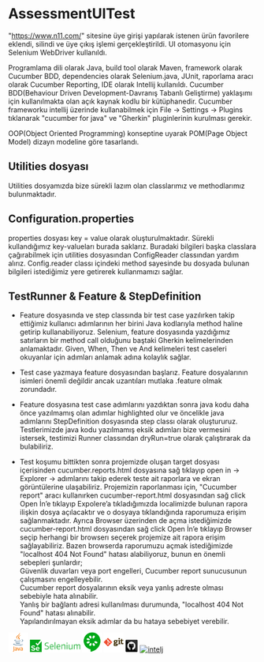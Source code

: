 # AssessmentUITest

"https://www.n11.com/" sitesine üye girişi yapılarak istenen ürün favorilere eklendi, silindi ve üye çıkış işlemi gerçekleştirildi. UI otomasyonu için Selenium WebDriver kullanıldı.

Programlama dili olarak Java, build tool olarak Maven, framework olarak Cucumber BDD, dependencies olarak Selenium.java, JUnit, raporlama aracı olarak Cucumber Reporting, IDE olarak Intellij kullanıldı. Cucumber BDD(Behaviour Driven Development-Davranış Tabanlı Geliştirme) yaklaşımı için kullanılmakta olan açık kaynak kodlu bir kütüphanedir. Cucumber frameworku intellij üzerinde kullanabilmek için File -> Settings -> Plugins tıklanarak "cucumber for java" ve "Gherkin" pluginlerinin kurulması gerekir.


OOP(Object Oriented Programming) konseptine uyarak POM(Page Object Model) dizayn modeline göre tasarlandı.

## Utilities dosyası

Utilities dosyamızda bize sürekli lazım olan classlarımız ve methodlarımız bulunmaktadır.

## Configuration.properties

properties dosyası key =  value olarak oluşturulmaktadır. Sürekli kullandığımız key-valueları burada saklarız. Buradaki bilgileri başka classlara çağırabilmek için utilities dosyasından ConfigReader classından yardım alırız. Config.reader classı içindeki method sayesinde bu dosyada bulunan bilgileri istediğimiz yere getirerek kullanmamızı sağlar. 

## TestRunner & Feature & StepDefinition

* Feature dosyasında ve step classında bir test case yazılırken takip ettiğimiz kullanıcı adımlarının her birini Java kodlarıyla method haline getirip kullanabiliyoruz. Selenium, feature dosyasında yazdığımız satırların bir method call olduğunu baştaki Gherkin kelimelerinden anlamaktadır. Given, When, Then ve And kelimeleri test caseleri okuyanlar için adımları anlamak adına kolaylık sağlar.

* Test case yazmaya feature dosyasından başlarız. Feature dosyalarının isimleri önemli değildir ancak uzantıları mutlaka .feature olmak zorundadır.

* Feature dosyasına test case adımlarını yazdıktan sonra java kodu daha önce yazılmamış olan adımlar highlighted olur ve öncelikle java adımlarını StepDefinition dosyasında step classı olarak oluştururuz. Testlerimizde java kodu yazılmamış eksik adımları bize vermesini istersek, testimizi Runner classından dryRun=true olarak çalıştırarak da bulabiliriz.

* Test koşumu bittikten sonra projemizde oluşan target dosyası içerisinden cucumber.reports.html dosyasına sağ tıklayıp open in -> Explorer -> adımlarını takip ederek teste ait raporlara ve ekran görüntülerine ulaşabiliriz. 
Projemizin raporlanması için, "Cucumber report" aracı kullanırken cucumber-report.html dosyasından sağ click Open İn’e tıklayıp Expolere’a tıkladığımızda localimizde bulunan rapora ilişkin dosya açılacaktır ve o dosyaya tıklandığında raporumuza erişim sağlanmaktadır.
Ayrıca Browser üzerinden de açma istediğimizde cucumber-report.html dosyasından sağ click Open İn’e tıklayıp Browser seçip herhangi bir browserı seçerek projemize ait rapora erişim sağlayabiliriz. Bazen browserda raporumuzu açmak istediğimizde "localhost 404 Not Found" hatası alabiliyoruz, bunun en önemli sebepleri şunlardır; <br/> 
Güvenlik duvarları veya port engelleri, Cucumber report sunucusunun çalışmasını engelleyebilir. <br/>
Cucumber report dosyalarının eksik veya yanlış adreste olması sebebiyle hata alınabilir. <br/>
Yanlış bir bağlantı adresi kullanılması durumunda, "localhost 404 Not Found" hatası alınabilir. <br/>
Yapılandırılmayan eksik adımlar da bu hataya sebebiyet verebilir. <br/>



<p align="left">




<img height="40" width="40" src="https://raw.githubusercontent.com/github/explore/5b3600551e122a3277c2c5368af2ad5725ffa9a1/topics/java/java.png">
<code><img title="Selenium" height="25" src="https://github.com/IsmailMertDemirci/IsmailMertDemirci/blob/main/images/Selenium.png"></code>
<img src="https://github.com/devicons/devicon/blob/master/icons/cucumber/cucumber-plain.svg" title="Cucumber" alt="Cucumber" width="40" height="40"/>
<img height="40" width="40" src="https://raw.githubusercontent.com/github/explore/5b3600551e122a3277c2c5368af2ad5725ffa9a1/topics/git/git.png">
<code><img title="GitHub" height="25" src="https://github.com/IsmailMertDemirci/IsmailMertDemirci/blob/main/images/github.svg"></code>
<a href="https://www.intelj.com" target="_blank" rel="noreferrer"> <img src="https://encrypted-tbn0.gstatic.com/images?q=tbn:ANd9GcQak-N8W03mK25slV1lwM80i0y1obRPPJOaLA&usqp=CAU" alt="intelj" width="60" height="30"/> </a>
